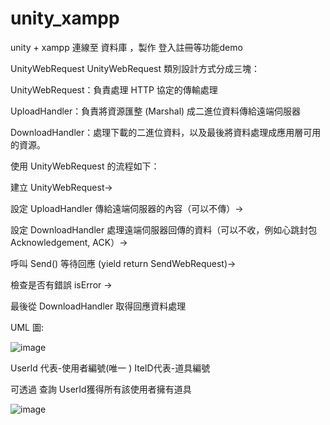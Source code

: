 # unity_xampp
 unity + xampp 連線至 資料庫 ，製作 登入註冊等功能demo
 
 
UnityWebRequest
UnityWebRequest 類別設計方式分成三塊：

UnityWebRequest：負責處理 HTTP 協定的傳輸處理

UploadHandler：負責將資源匯整 (Marshal) 成二進位資料傳給遠端伺服器

DownloadHandler：處理下載的二進位資料，以及最後將資料處理成應用層可用的資源。

使用 UnityWebRequest 的流程如下：

建立 UnityWebRequest->

設定 UploadHandler 傳給遠端伺服器的內容（可以不傳）->

設定 DownloadHandler 處理遠端伺服器回傳的資料（可以不收，例如心跳封包 Acknowledgement, ACK）->

呼叫 Send() 等待回應 (yield return SendWebRequest)->

檢查是否有錯誤 isError ->

最後從 DownloadHandler 取得回應資料處理

UML 圖:

![image](https://user-images.githubusercontent.com/50354880/120175216-8b8a8400-c238-11eb-99d9-a13c989251a6.png)


 UserId 代表-使用者編號(唯一 )              IteID代表-道具編號  
 
可透過 查詢 UserId獲得所有該使用者擁有道具

![image](https://user-images.githubusercontent.com/50354880/120174759-0901c480-c238-11eb-9b9f-6c3e20931edf.png)

